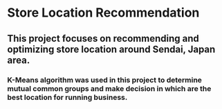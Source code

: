 # Store Location Recommendation

## This project focuses on recommending and optimizing store location around Sendai, Japan area.

### K-Means algorithm was used in this project to determine mutual common groups and make decision in which are the best location for running business.
